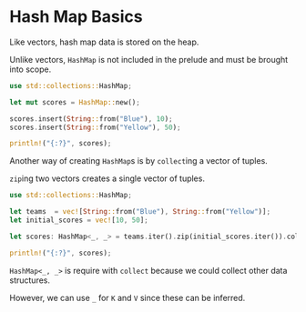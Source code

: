 # Hash Map Basics

Like vectors, hash map data is stored on the heap.

Unlike vectors, `HashMap` is not included in the prelude and must be brought
into scope.

```rust
use std::collections::HashMap;

let mut scores = HashMap::new();

scores.insert(String::from("Blue"), 10);
scores.insert(String::from("Yellow"), 50);

println!("{:?}", scores);
```

Another way of creating `HashMap`s is by `collect`ing a vector of tuples.

`zip`ing two vectors creates a single vector of tuples.

```rust
use std::collections::HashMap;

let teams  = vec![String::from("Blue"), String::from("Yellow")];
let initial_scores = vec![10, 50];

let scores: HashMap<_, _> = teams.iter().zip(initial_scores.iter()).collect();

println!("{:?}", scores);
```

`HashMap<_, _>` is require with `collect` because we could collect other data
structures.

However, we can use `_` for `K` and `V` since these can be inferred.
